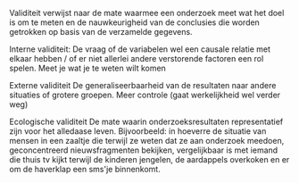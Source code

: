 Validiteit verwijst naar de mate waarmee een onderzoek meet wat het doel is om te meten en de nauwkeurigheid van de conclusies die worden getrokken op basis van de verzamelde gegevens.

Interne validiteit:
De vraag of de variabelen wel een causale relatie met elkaar hebben / of er niet allerlei andere verstorende factoren een rol spelen.
Meet je wat je te weten wilt komen


Externe validiteit
De generaliseerbaarheid van de resultaten naar andere situaties of grotere groepen.
Meer controle (gaat werkelijkheid wel verder weg)

Ecologische validiteit
De mate waarin onderzoeksresultaten representatief zijn voor het alledaase leven. 
Bijvoorbeeld: in hoeverre de situatie van mensen in een zaaltje die terwijl ze weten dat ze aan onderzoek meedoen, geconcentreerd nieuwsfragmenten bekijken, vergelijkbaar is met iemand die thuis tv kijkt terwijl de kinderen jengelen, de aardappels overkoken en er om de haverklap een sms'je binnenkomt.

